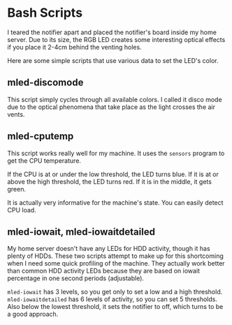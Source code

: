 # Bash Scripts #

I teared the notifier apart and placed the notifier's board inside my home server.
Due to its size, the RGB LED creates some interesting optical effects if you place it 2-4cm
behind the venting holes.

Here are some simple scripts that use various data to set the LED's color.



## mled-discomode ##

This script simply cycles through all available colors. I called it disco mode due to the optical
phenomena that take place as the light crosses the air vents.



## mled-cputemp ##

This script works really well for my machine. It uses the `sensors` program to get the CPU
temperature.

If the CPU is at or under the low threshold, the LED turns blue. If it is at or above the
high threshold, the LED turns red. If it is in the middle, it gets green.

It is actually very informative for the machine's state. You can easily detect CPU load.



## mled-iowait, mled-iowaitdetailed ##

My home server doesn't have any LEDs for HDD activity, though it has plenty of HDDs.
These two scripts attempt to make up for this shortcoming when I need some quick profiling of the machine.
They actually work better than common HDD activity LEDs because they are based on iowait percentage in one
second periods (adjustable).

`mled-iowait` has 3 levels, so you get only to set a low and a high threshold.
`mled-iowaitdetailed` has 6 levels of activity, so you can set 5 thresholds. Also below the lowest threshold,
it sets the notifier to off, which turns to be a good approach.
